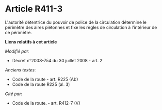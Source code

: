 # Article R411-3

L'autorité détentrice du pouvoir de police de la circulation détermine le périmètre des aires piétonnes et fixe les règles de
circulation à l'intérieur de ce périmètre.

**Liens relatifs à cet article**

_Modifié par_:

  - Décret n°2008-754 du 30 juillet 2008 - art. 2

_Anciens textes_:

  - Code de la route - art. R225 (Ab)
  - Code de la route R225 (al. 3)

_Cité par_:

  - Code de la route. - art. R412-7 (V)
